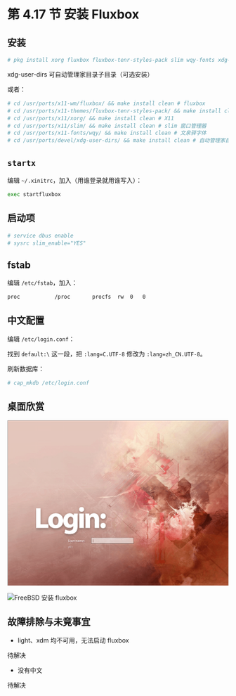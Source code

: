 # 第 4.17 节 安装 Fluxbox

## 安装

```sh
# pkg install xorg fluxbox fluxbox-tenr-styles-pack slim wqy-fonts xdg-user-dirs
```

xdg-user-dirs 可自动管理家目录子目录（可选安装）

或者：

```sh
# cd /usr/ports/x11-wm/fluxbox/ && make install clean # fluxbox
# cd /usr/ports/x11-themes/fluxbox-tenr-styles-pack/ && make install clean # fluxbox 主题 配置工具，未作为依赖包安装，包含语言包，但是没中文
# cd /usr/ports/x11/xorg/ && make install clean # X11
# cd /usr/ports/x11/slim/ && make install clean # slim 窗口管理器
# cd /usr/ports/x11-fonts/wqy/ && make install clean # 文泉驿字体
# cd /usr/ports/devel/xdg-user-dirs/ && make install clean # 自动管理家目录子目录
```


## `startx`

编辑 `~/.xinitrc`，加入（用谁登录就用谁写入）：

```sh
exec startfluxbox
```

## 启动项

```sh
# service dbus enable
# sysrc slim_enable="YES"
```

## fstab

编辑 `/etc/fstab`，加入：

```sh
proc           /proc       procfs  rw  0   0
```

## 中文配置


编辑 `/etc/login.conf`：

找到 `default:\` 这一段，把 `:lang=C.UTF-8` 修改为 `:lang=zh_CN.UTF-8`。

刷新数据库：

```sh
# cap_mkdb /etc/login.conf
```

## 桌面欣赏

![FreeBSD 安装 fluxbox](../.gitbook/assets/fluxbox1.png)

![FreeBSD 安装 fluxbox](../.gitbook/assets/fluxbox2.png)

## 故障排除与未竟事宜

- light、xdm 均不可用，无法启动 fluxbox

待解决

- 没有中文

待解决
